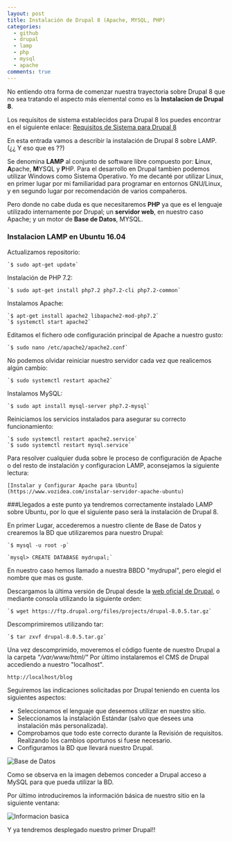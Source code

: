 ```yaml
---
layout: post
title: Instalación de Drupal 8 (Apache, MYSQL, PHP)
categories:
  - github
  - drupal
  - lamp
  - php
  - mysql
  - apache
comments: true
---
```


No entiendo otra forma de comenzar nuestra trayectoria sobre Drupal 8 que no sea tratando el aspecto más elemental como es la **Instalacion de Drupal 8**.

Los requisitos de sistema establecidos para Drupal 8 los puedes encontrar en el siguiente enlace:
 [Requisitos de Sistema para Drupal 8](https://www.drupal.org/docs/8/system-requirements)

En esta entrada vamos a describir la instalación de Drupal 8 sobre LAMP. (¿¿ Y eso que es ??)

Se denomina **LAMP** al conjunto de software libre compuesto por: **L**inux, **A**pache, **M**YSQL y **P**HP.
Para el desarrollo en Drupal tambien podemos utilizar Windows como Sistema Operativo. Yo me decanté por utilizar Linux, en primer lugar por mi familiaridad para programar en entornos GNU/Linux, y en segundo lugar por recomendación de varios compañeros.

Pero donde no cabe duda es que necesitaremos **PHP** ya que es el lenguaje utilizado internamente por Drupal; un **servidor web**, en nuestro caso Apache; y un motor de **Base de Datos**, MYSQL.


### Instalacion LAMP en Ubuntu 16.04

Actualizamos repositorio:

    `$ sudo apt-get update`

Instalación de PHP 7.2:

    `$ sudo apt-get install php7.2 php7.2-cli php7.2-common`


Instalamos Apache:

    `$ apt-get install apache2 libapache2-mod-php7.2`
    `$ systemctl start apache2`

Editamos el fichero ode configuración principal de Apache a nuestro gusto:

    `$ sudo nano /etc/apache2/apache2.conf`

No podemos olvidar reiniciar nuestro servidor cada vez que realicemos algún cambio:

    `$ sudo systemctl restart apache2`


Instalamos MySQL:

    `$ sudo apt install mysql-server php7.2-mysql`

Reiniciamos los servicios instalados para asegurar su correcto funcionamiento:

    `$ sudo systemctl restart apache2.service`
    `$ sudo systemctl restart mysql.service`



Para resolver cualquier duda sobre le proceso de configuración de Apache o del resto de instalación y configuracion LAMP, aconsejamos la siguiente lectura:

    [Instalar y Configurar Apache para Ubuntu](https://www.vozidea.com/instalar-servidor-apache-ubuntu)


###Llegados a este punto ya tendremos correctamente instalado LAMP sobre Ubuntu, por lo que el siguiente paso será la instalación de Drupal 8.

En primer Lugar, accederemos a nuestro cliente de Base de Datos y crearemos la BD que utilizaremos para nuestro Drupal:

    `$ mysql -u root -p`

    `mysql> CREATE DATABASE mydrupal;`

En nuestro caso hemos llamado a nuestra BBDD "mydrupal", pero elegid el nombre que mas os guste.


Descargamos la última versión de Drupal desde la [web oficial de Drupal](https://www.drupal.org/), o mediante consola utilizando la siguiente orden:

    `$ wget https://ftp.drupal.org/files/projects/drupal-8.0.5.tar.gz`

Descomprimiremos utilizando tar:

    `$ tar zxvf drupal-8.0.5.tar.gz`


Una vez descomprimido, moveremos el código fuente de nuestro Drupal a la carpeta *"/var/www/html/"*
Por último instalaremos el CMS de Drupal accediendo a nuestro "localhost".

  `http://localhost/blog`

Seguiremos las indicaciones solicitadas por Drupal teniendo en cuenta los siguientes aspectos:

* Seleccionamos el lenguaje que deseemos utilizar en nuestro sitio.
* Seleccionamos la instalación Estándar (salvo que desees una instalación más personalizada).
* Comprobamos que todo este correcto durante la Revisión de requisitos. Realizando los cambios oportunos si fuese necesario.
* Configuramos la BD que llevará nuestro Drupal.

![Base de Datos](/home/ricardo/Imagenes/drupal_bbdd.png)

Como se observa en la imagen debemos conceder a Drupal acceso a MySQL para que pueda utilizar la BD.

Por último introduciremos la información básica de nuestro sitio en la siguiente ventana:

![Informacion basica](/Imagenes/drupal_config_sitio.png)

Y ya tendremos desplegado nuestro primer Drupal!!
